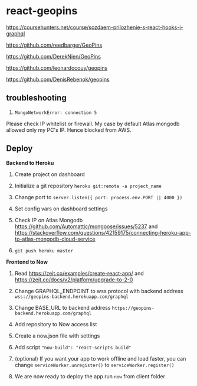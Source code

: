 # react-geopins

https://coursehunters.net/course/sozdaem-prilozhenie-s-react-hooks-i-graphql

https://github.com/reedbarger/GeoPins

https://github.com/DerekNien/GeoPins

https://github.com/leonardocouy/geopins

https://github.com/DenisRebenok/geopins

## troubleshooting

1. `MongoNetworkError: connection 5`

Please check IP whitelist or firewall. My case by default Atlas mongodb allowed only my PC's IP. Hence blocked from AWS.

## Deploy

**Backend to Heroku**

1. Create project on dashboard

2. Initialize a git repository `heroku git:remote -a project_name`

3. Change port to `server.listen({ port: process.env.PORT || 4000 })`

4. Set config vars on dashboard settings

5. Check IP on Atlas Mongodb https://github.com/Automattic/mongoose/issues/5237 and https://stackoverflow.com/questions/42159175/connecting-heroku-app-to-atlas-mongodb-cloud-service

6. `git push heroku master`

**Frontend to Now**

1. Read https://zeit.co/examples/create-react-app/ and https://zeit.co/docs/v2/platform/upgrade-to-2-0

2. Change GRAPHQL_ENDPOINT to wss protocol with backend address `wss://geopins-backend.herokuapp.com/graphql`

3. Change BASE_URL to backend address `https://geopins-backend.herokuapp.com/graphql`

4. Add repository to Now access list

5. Create a now.json file with settings

6. Add script `"now-build": "react-scripts build"`

7. (optional) If you want your app to work offline and load faster, you can change `serviceWorker.unregister()` to `serviceWorker.register()`

8. We are now ready to deploy the app run `now` from client folder
